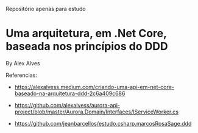 Repositório apenas para estudo

# Uma arquitetura, em .Net Core, baseada nos princípios do DDD

By Alex Alves


Referencias:

- https://alexalvess.medium.com/criando-uma-api-em-net-core-baseado-na-arquitetura-ddd-2c6a409c686

- https://github.com/alexalvess/aurora-api-project/blob/master/Aurora.Domain/Interfaces/IServiceWorker.cs

- https://github.com/jeanbarcellos/estudo.csharp.marcosRosaSage.ddd
